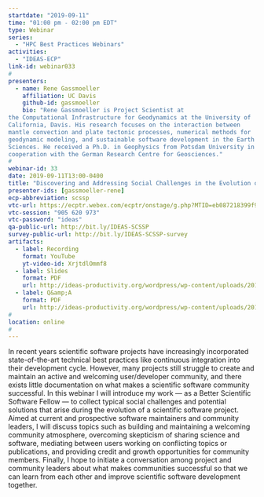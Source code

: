 ```yaml
---
startdate: "2019-09-11"
time: "01:00 pm - 02:00 pm EDT"
type: Webinar
series:
  - "HPC Best Practices Webinars"
activities:
  - "IDEAS-ECP"
link-id: webinar033
#
presenters:
  - name: Rene Gassmoeller
    affiliation: UC Davis
    github-id: gassmoeller
    bio: "Rene Gassmoeller is Project Scientist at
the Computational Infrastructure for Geodynamics at the University of
California, Davis. His research focuses on the interaction between
mantle convection and plate tectonic processes, numerical methods for
geodynamic modeling, and sustainable software development in the Earth
Sciences. He received a Ph.D. in Geophysics from Potsdam University in
cooperation with the German Research Centre for Geosciences."
#
webinar-id: 33
date: 2019-09-11T13:00-0400
title: "Discovering and Addressing Social Challenges in the Evolution of Scientific Software Projects"
presenter-ids: [gassmoeller-rene]
ecp-abbreviation: scssp
vtc-url: https://ecptr.webex.com/ecptr/onstage/g.php?MTID=eb087218399f983f4dba6fb3150d35cf1
vtc-session: "905 620 973"
vtc-password: "ideas"
qa-public-url: http://bit.ly/IDEAS-SCSSP
survey-public-url: http://bit.ly/IDEAS-SCSSP-survey
artifacts:
  - label: Recording
    format: YouTube
    yt-video-id: XrjtdlOmmf8
  - label: Slides
    format: PDF
    url: http://ideas-productivity.org/wordpress/wp-content/uploads/2019/10/webinar033-social-challenges-updated.pdf
  - label: Q&amp;A
    format: PDF
    url: http://ideas-productivity.org/wordpress/wp-content/uploads/2019/09/webinar033-socialchallenges-qa.pdf
#
location: online
#
---
```

In recent years scientific software projects have increasingly
incorporated state-of-the-art technical best practices like continuous
integration into their development cycle. However, many projects still
struggle to create and maintain an active and welcoming user/developer
community, and there exists little documentation on what makes a
scientific software community successful. In this webinar I will
introduce my work — as a Better Scientific Software Fellow — to
collect typical social challenges and potential solutions that arise
during the evolution of a scientific software project. Aimed at
current and prospective software maintainers and community leaders, I
will discuss topics such as building and maintaining a welcoming
community atmosphere, overcoming skepticism of sharing science and
software, mediating between users working on conflicting topics or
publications, and providing credit and growth opportunities for
community members. Finally, I hope to initiate a conversation among
project and community leaders about what makes communities successful
so that we can learn from each other and improve scientific software
development together.
